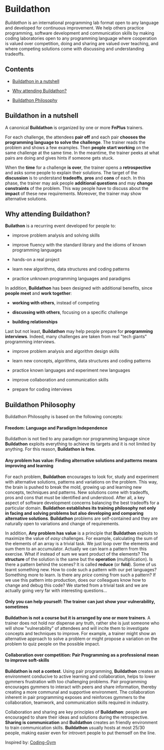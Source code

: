 # Buildathon

*Buildathon* is an international programming lab format open to any language and developed for continuous improvement. We help others practice programming, software development and communication skills by making coding laboratories open to any programming language where cooperation is valued over competition, doing and sharing are valued over teaching, and where competing solutions come with discussing and understanding tradeoffs.

## Contents

- [Buildathon in a nutshell](#buildathon-in-a-nutshell)

- [Why attending Buildathon?](#why-attending-buildathon)

- [Buildathon Philosophy](#buildathon-philosophy)

## Buildathon in a nutshell

A canonical **Buildathon** is organized by one or more **FnPlus** trainers.

For each challenge, the attendees **pair off** and each pair **chooses the programming language to solve the challenge**. The trainer reads the problem and shows a few examples. Then **people start working** on the same challenge at the same time. In the meantime, the trainer peeks at what pairs are doing and gives hints if someone gets stuck.

When the **time** for a challenge **is over**, the trainer opens a **retrospective** and asks some people to explain their solutions. The target of the **discussion** is to understand **tradeoffs**, **pros** and **cons** of each. In this phase, the trainer may ask people **additional questions** and may **change constraints** of the problem. This way people have to discuss about the **impact** of these new requirements. Moreover, the trainer may show alternative solutions.

## Why attending Buildathon?

**Builathon** is a recurring event developed for people to:

- improve problem analysis and solving skills

- improve fluency with the standard library and the idioms of known programming languages

- hands-on a real project

- learn new algorithms, data structures and coding patterns

- practice unknown programming languages and paradigms

In addition, **Buildathon** has been designed with additional benefits, since **people meet** and **work together**:

- **working with others**, instead of competing

- **discussing with others**, focusing on a specific challenge

- **building relationships**

Last but not least, **Buildathon** may help people prepare for **programming interviews**. Indeed, many challenges are taken from real "tech giants" programming interviews.

- improve problem analysis and algorithm design skills

- learn new concepts, algorithms, data structures and coding patterns

- practice known languages and experiment new languages

- improve collaboration and communication skills

- prepare for coding interviews

## Buildathon Philosophy

Buildathon Philosophy is based on the following concepts:

#### Freedom: Language and Paradigm Independence

Buildathon is not tied to any paradigm nor programming language since **Buildathon** exploits everything to achieve its targets and it is not limited by anything. For this reason, **Buildathon is free.**

#### Any problem has value: Finding alternative solutions and patterns means improving and learning

For each problem, **Buildathon** encourages to look for, study and experiment with alternative solutions, patterns and variations on the problem. This way, the brain is pushed to break the mold, growing up and learning new concepts, techniques and patterns. New solutions come with tradeoffs, pros and cons that must be identified and understood. After all, a key aspect of software development concerns balancing the best tradeoffs for a particular domain. **Buildathon establishes its training philosophy not only in facing and solving problems but also developing and comparing alternative solutions**. **Buildathon** problems are self-contained and they are naturally open to variations and change of requirements.

In addition, **Any problem has value** is a principle that **Buildathon** exploits to maximize the value of *easy* challenges. For example, calculating the sum of the elements of an array is a trivial task. We just loop over the elements and sum them to an accumulator. Actually we can learn a pattern from this exercise. What if instead of sum we want product of the elements? The **structure** of the solution is the same but the **operation** (multiplication). Is there a pattern behind the scenes? It is called **reduce** (or **fold**). Some of us learnt something new. How to code such a pattern with our pet languages? Something more to learn. Is there any *price* coming from such a pattern? If we use this pattern into production, does our colleagues know how to change and debug this code? We started from a trivial task and we are actually going very far with interesting questions...

#### Only you can help yourself: The trainer can just show your vulnerability, sometimes

**Buildathon is not a course but it is arranged by one or more trainers**. A trainer does not hold nor dispense any truth, rather she is just someone who will show "vulnerability" of attendees and will incite them to investigate concepts and techniques to improve. For example, a trainer might show an alternative approach to solve a problem or might propose a variation on the problem to quiz people on the possible impact.

#### Collaboration over competition: Pair Programming as a professional mean to improve soft-skills

**Buildathon is not a contest**. Using pair programming, **Buildathon** creates an environment conducive to active learning and collaboration, helps to lower gymmers frustration with too challenging problems. Pair programming encourages gymmers to interact with peers and share information, thereby creating a more communal and supportive environment. The collaboration inherent in pair programming exposes and reinforces gymmers to the collaboration, teamwork, and communication skills required in industry.

Collaboration and sharing are key principles of **Buildathon**: people are encouraged to share their ideas and solutions during the retrospective. **Sharing is communication** and **Buildathon** creates an friendly environment to train communication skills. **Buildathon** usually hosts at most 25/30 people, making easier even for introvert people to put themself on the line.



Inspired by: [Coding-Gym](https://coding-gym.org/)
